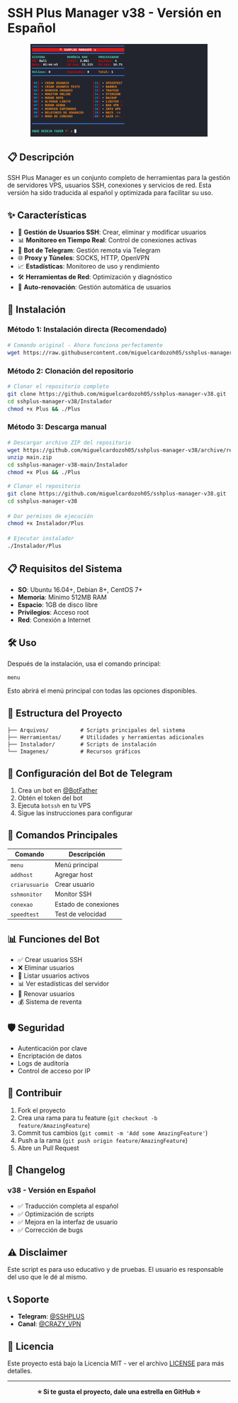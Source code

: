 # SSH Plus Manager v38 - Versión en Español

<div align="center">
  <img src="Imagenes/SSHPLUS_MANAGER.png" alt="SSH Plus Manager" width="400">
</div>

## 📋 Descripción

SSH Plus Manager es un conjunto completo de herramientas para la gestión de servidores VPS, usuarios SSH, conexiones y servicios de red. Esta versión ha sido traducida al español y optimizada para facilitar su uso.

## ✨ Características

- 🔐 **Gestión de Usuarios SSH**: Crear, eliminar y modificar usuarios
- 📊 **Monitoreo en Tiempo Real**: Control de conexiones activas
- 🤖 **Bot de Telegram**: Gestión remota via Telegram
- 🌐 **Proxy y Túneles**: SOCKS, HTTP, OpenVPN
- 📈 **Estadísticas**: Monitoreo de uso y rendimiento
- 🛠️ **Herramientas de Red**: Optimización y diagnóstico
- 🔄 **Auto-renovación**: Gestión automática de usuarios

## 🚀 Instalación

### Método 1: Instalación directa (Recomendado)

```bash
# Comando original - Ahora funciona perfectamente
wget https://raw.githubusercontent.com/miguelcardozoh05/sshplus-manager-v38/main/Instalador/Plus && chmod +x Plus && ./Plus
```

### Método 2: Clonación del repositorio

```bash
# Clonar el repositorio completo
git clone https://github.com/miguelcardozoh05/sshplus-manager-v38.git
cd sshplus-manager-v38/Instalador
chmod +x Plus && ./Plus
```

### Método 3: Descarga manual

```bash
# Descargar archivo ZIP del repositorio
wget https://github.com/miguelcardozoh05/sshplus-manager-v38/archive/refs/heads/main.zip
unzip main.zip
cd sshplus-manager-v38-main/Instalador
chmod +x Plus && ./Plus
```

```bash
# Clonar el repositorio
git clone https://github.com/miguelcardozoh05/sshplus-manager-v38.git
cd sshplus-manager-v38

# Dar permisos de ejecución
chmod +x Instalador/Plus

# Ejecutar instalador
./Instalador/Plus
```

## 📋 Requisitos del Sistema

- **SO**: Ubuntu 16.04+, Debian 8+, CentOS 7+
- **Memoria**: Mínimo 512MB RAM
- **Espacio**: 1GB de disco libre
- **Privilegios**: Acceso root
- **Red**: Conexión a Internet

## 🛠️ Uso

Después de la instalación, usa el comando principal:

```bash
menu
```

Esto abrirá el menú principal con todas las opciones disponibles.

## 📁 Estructura del Proyecto

```
├── Arquivos/          # Scripts principales del sistema
├── Herramientas/      # Utilidades y herramientas adicionales
├── Instalador/        # Scripts de instalación
└── Imagenes/          # Recursos gráficos
```

## 🤖 Configuración del Bot de Telegram

1. Crea un bot en [@BotFather](https://t.me/botfather)
2. Obtén el token del bot
3. Ejecuta `botssh` en tu VPS
4. Sigue las instrucciones para configurar

## 🔧 Comandos Principales

| Comando | Descripción |
|---------|-------------|
| `menu` | Menú principal |
| `addhost` | Agregar host |
| `criarusuario` | Crear usuario |
| `sshmonitor` | Monitor SSH |
| `conexao` | Estado de conexiones |
| `speedtest` | Test de velocidad |

## 📊 Funciones del Bot

- ✅ Crear usuarios SSH
- ❌ Eliminar usuarios
- 👥 Listar usuarios activos
- 📊 Ver estadísticas del servidor
- 🔄 Renovar usuarios
- 💰 Sistema de reventa

## 🛡️ Seguridad

- Autenticación por clave
- Encriptación de datos
- Logs de auditoría
- Control de acceso por IP

## 🤝 Contribuir

1. Fork el proyecto
2. Crea una rama para tu feature (`git checkout -b feature/AmazingFeature`)
3. Commit tus cambios (`git commit -m 'Add some AmazingFeature'`)
4. Push a la rama (`git push origin feature/AmazingFeature`)
5. Abre un Pull Request

## 📝 Changelog

### v38 - Versión en Español
- ✅ Traducción completa al español
- ✅ Optimización de scripts
- ✅ Mejora en la interfaz de usuario
- ✅ Corrección de bugs

## ⚠️ Disclaimer

Este script es para uso educativo y de pruebas. El usuario es responsable del uso que le dé al mismo.

## 📞 Soporte

- **Telegram**: [@SSHPLUS](https://t.me/sshplus)
- **Canal**: [@CRAZY_VPN](https://t.me/crazy_vpn)

## 📄 Licencia

Este proyecto está bajo la Licencia MIT - ver el archivo [LICENSE](LICENSE) para más detalles.

---

<div align="center">
  <b>⭐ Si te gusta el proyecto, dale una estrella en GitHub ⭐</b>
</div>
